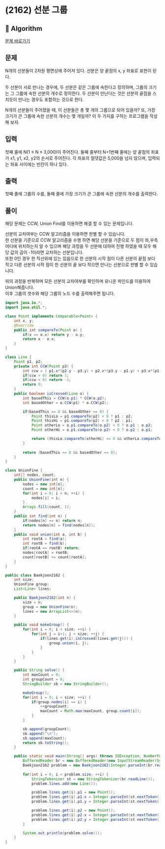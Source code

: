 # (2162) 선분 그룹
## :100: Algorithm
[문제 바로가기](https://www.acmicpc.net/problem/2162)
## 문제
N개의 선분들이 2차원 평면상에 주어져 있다. 선분은 양 끝점의 x, y 좌표로 표현이 된다.

두 선분이 서로 만나는 경우에, 두 선분은 같은 그룹에 속한다고 정의하며, 그룹의 크기는 그 그룹에 속한 선분의 개수로 정의한다. 두 선분이 만난다는 것은 선분의 끝점을 스치듯이 만나는 경우도 포함하는 것으로 한다.

N개의 선분들이 주어졌을 때, 이 선분들은 총 몇 개의 그룹으로 되어 있을까? 또, 가장 크기가 큰 그룹에 속한 선분의 개수는 몇 개일까? 이 두 가지를 구하는 프로그램을 작성해 보자.

## 입력
첫째 줄에 N(1 ≤ N ≤ 3,000)이 주어진다. 둘째 줄부터 N+1번째 줄에는 양 끝점의 좌표가 x1, y1, x2, y2의 순서로 주어진다. 각 좌표의 절댓값은 5,000을 넘지 않으며, 입력되는 좌표 사이에는 빈칸이 하나 있다.

## 출력
첫째 줄에 그룹의 수를, 둘째 줄에 가장 크기가 큰 그룹에 속한 선분의 개수를 출력한다.

## 풀이
해당 문제는 CCW, Union Find를 이용하면 해결 할 수 있는 문제입니다.  

선분의 교차여부는 CCW 알고리즘을 이용하면 판별 할 수 있습니다.  
한 선분을 기준으로 CCW 알고리즘을 수행 하면 해당 선분을 기준으로 두 점이 좌,우측 어디에 위치하는지 알 수 있으며 해당 과정을 두 선분에 대하여 진행 하였을 때 모두 해당 값의 곱이 -1이라면 교차하는 선분입니다.  
또한 0인 경우 한 직선위에 있는 있음으로 한 선분의 시작 점이 다른 선분의 끝점 보다 작고 다른 선분의 시작 점이 한 선분의 끝 보다 작으면 만나는 선분으로 판별 할 수 있습니다.  

위의 과정을 반복하며 모든 선분의 교차여부를 확인하며 유니온 파인드를 이용하여 Union해줍니다.  
이후 그룹의 갯수와 해당 그룹의 노드 수를 출력해주면 됩니다.

```java
import java.io.*;
import java.util.*;

class Point implements Comparable<Point> {
    int x, y;
    @Override
    public int compareTo(Point o) {
        if(x == o.x) return y - o.y;
        return x - o.x; 
    }
}

class Line {
    Point p1, p2;
    private int CCW(Point p3) {
        int ccw = ( p1.x*(p2.y - p3.y) + p2.x*(p3.y - p1.y) + p3.x*(p1.y - p2.y) );
        if(ccw > 0) return 1;
        if(ccw < 0) return -1;
        return 0;
    }
    public boolean isCrossed(Line o) {
        int basedThis = CCW(o.p1) * CCW(o.p2);
        int basedOther = o.CCW(p1) * o.CCW(p2);

        if(basedThis == 0 && basedOther == 0) {
            Point thisLo = p1.compareTo(p2) < 0 ? p1 : p2;
            Point thisHi = p1.compareTo(p2) < 0 ? p2 : p1;
            Point otherLo = o.p1.compareTo(o.p2) < 0 ? o.p1 : o.p2;
            Point otherHi = o.p1.compareTo(o.p2) < 0 ? o.p2 : o.p1;

            return (thisLo.compareTo(otherHi) <= 0 && otherLo.compareTo(thisHi) <= 0);
        }
        
        return (basedThis <= 0 && basedOther <= 0);
    }
}

class UnionFine {
    int[] nodes, count;
    public UnionFine(int n) {
        nodes = new int[n];
        count = new int[n];
        for(int i = 0; i < n; ++i) {
            nodes[i] = i;
        }
        Arrays.fill(count, 1);
    }
    public int find(int n) {
        if(nodes[n] == n) return n;
        return nodes[n] = find(nodes[n]);
    }
    public void union(int a, int b) {
        int rootA = find(a);
        int rootB = find(b);
        if(rootA == rootB) return;
        nodes[rootA] = rootB;
        count[rootB] += count[rootA];
    }
}

public class Baekjoon2162 {
    int size;
    UnionFine group;
    List<Line> lines;

    public Baekjoon2162(int n) {
        size = n;
        group = new UnionFine(n);
        lines = new ArrayList<>(n);
    }

    public void makeGroup() {
        for(int i = 0; i < size; ++i) {
            for(int j = i+1; j < size; ++j) {
                if(lines.get(i).isCrossed(lines.get(j))) {
                    group.union(i, j);
                }
            }
        }
    }

    public String solve() {
        int maxCount = 0;
        int groupCount = 0;
        StringBuilder sb = new StringBuilder();

        makeGroup();
        for(int i = 0; i < size; ++i) {
            if(group.nodes[i] == i) {
                ++groupCount;
                maxCount = Math.max(maxCount, group.count[i]);
            }
        }

        sb.append(groupCount);
        sb.append("\n");
        sb.append(maxCount);
        return sb.toString();
    }

    public static void main(String[] args) throws IOException, NumberFormatException {
        BufferedReader br = new BufferedReader(new InputStreamReader(System.in));
        Baekjoon2162 problem = new Baekjoon2162(Integer.parseInt(br.readLine()));
        
        for(int i = 0; i < problem.size; ++i) {
            StringTokenizer st = new StringTokenizer(br.readLine());
            problem.lines.add(new Line());

            problem.lines.get(i).p1 = new Point();
            problem.lines.get(i).p1.x = Integer.parseInt(st.nextToken());
            problem.lines.get(i).p1.y = Integer.parseInt(st.nextToken());

            problem.lines.get(i).p2 = new Point();
            problem.lines.get(i).p2.x = Integer.parseInt(st.nextToken());
            problem.lines.get(i).p2.y = Integer.parseInt(st.nextToken());
        }

        System.out.println(problem.solve());
    }
}
```